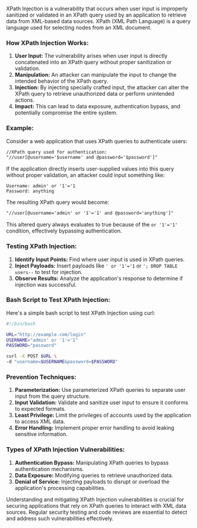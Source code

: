 XPath Injection is a vulnerability that occurs when user input is improperly sanitized or validated in an XPath query used by an application to retrieve data from XML-based data sources. XPath (XML Path Language) is a query language used for selecting nodes from an XML document.

### How XPath Injection Works:
1. **User Input:** The vulnerability arises when user input is directly concatenated into an XPath query without proper sanitization or validation.
2. **Manipulation:** An attacker can manipulate the input to change the intended behavior of the XPath query.
3. **Injection:** By injecting specially crafted input, the attacker can alter the XPath query to retrieve unauthorized data or perform unintended actions.
4. **Impact:** This can lead to data exposure, authentication bypass, and potentially compromise the entire system.

### Example:
Consider a web application that uses XPath queries to authenticate users:

```xml
//XPath query used for authentication:
"//user[@username='$username' and @password='$password']"
```

If the application directly inserts user-supplied values into this query without proper validation, an attacker could input something like:

```plaintext
Username: admin' or '1'='1
Password: anything
```

The resulting XPath query would become:

```xml
"//user[@username='admin' or '1'='1' and @password='anything']"
```

This altered query always evaluates to true because of the `or '1'='1'` condition, effectively bypassing authentication.

### Testing XPath Injection:
1. **Identify Input Points:** Find where user input is used in XPath queries.
2. **Inject Payloads:** Insert payloads like `' or '1'='1` or `'; DROP TABLE users--` to test for injection.
3. **Observe Results:** Analyze the application's response to determine if injection was successful.

### Bash Script to Test XPath Injection:
Here's a simple bash script to test XPath Injection using curl:

```bash
#!/bin/bash

URL="http://example.com/login"
USERNAME="admin' or '1'='1"
PASSWORD="password"

curl -X POST $URL \
-d "username=$USERNAME&password=$PASSWORD"
```

### Prevention Techniques:
1. **Parameterization:** Use parameterized XPath queries to separate user input from the query structure.
2. **Input Validation:** Validate and sanitize user input to ensure it conforms to expected formats.
3. **Least Privilege:** Limit the privileges of accounts used by the application to access XML data.
4. **Error Handling:** Implement proper error handling to avoid leaking sensitive information.

### Types of XPath Injection Vulnerabilities:
1. **Authentication Bypass:** Manipulating XPath queries to bypass authentication mechanisms.
2. **Data Exposure:** Modifying queries to retrieve unauthorized data.
3. **Denial of Service:** Injecting payloads to disrupt or overload the application's processing capabilities.

Understanding and mitigating XPath Injection vulnerabilities is crucial for securing applications that rely on XPath queries to interact with XML data sources. Regular security testing and code reviews are essential to detect and address such vulnerabilities effectively.
